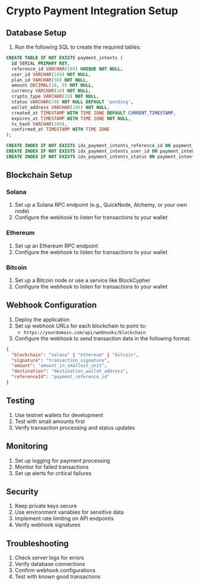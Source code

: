 # Crypto Payment Integration Setup

## Database Setup

1. Run the following SQL to create the required tables:

```sql
CREATE TABLE IF NOT EXISTS payment_intents (
  id SERIAL PRIMARY KEY,
  reference_id VARCHAR(100) UNIQUE NOT NULL,
  user_id VARCHAR(100) NOT NULL,
  plan_id VARCHAR(50) NOT NULL,
  amount DECIMAL(18, 8) NOT NULL,
  currency VARCHAR(10) NOT NULL,
  crypto_type VARCHAR(20) NOT NULL,
  status VARCHAR(20) NOT NULL DEFAULT 'pending',
  wallet_address VARCHAR(100) NOT NULL,
  created_at TIMESTAMP WITH TIME ZONE DEFAULT CURRENT_TIMESTAMP,
  expires_at TIMESTAMP WITH TIME ZONE NOT NULL,
  tx_hash VARCHAR(100),
  confirmed_at TIMESTAMP WITH TIME ZONE
);

CREATE INDEX IF NOT EXISTS idx_payment_intents_reference_id ON payment_intents(reference_id);
CREATE INDEX IF NOT EXISTS idx_payment_intents_user_id ON payment_intents(user_id);
CREATE INDEX IF NOT EXISTS idx_payment_intents_status ON payment_intents(status);
```

## Blockchain Setup

### Solana

1. Set up a Solana RPC endpoint (e.g., QuickNode, Alchemy, or your own node)
2. Configure the webhook to listen for transactions to your wallet

### Ethereum

1. Set up an Ethereum RPC endpoint
2. Configure the webhook to listen for transactions to your wallet

### Bitcoin

1. Set up a Bitcoin node or use a service like BlockCypher
2. Configure the webhook to listen for transactions to your wallet

## Webhook Configuration

1. Deploy the application
2. Set up webhook URLs for each blockchain to point to:
   - `https://yourdomain.com/api/webhooks/blockchain`
3. Configure the webhook to send transaction data in the following format:

```json
{
  "blockchain": "solana" | "ethereum" | "bitcoin",
  "signature": "transaction_signature",
  "amount": "amount_in_smallest_unit",
  "destination": "destination_wallet_address",
  "referenceId": "payment_reference_id"
}
```

## Testing

1. Use testnet wallets for development
2. Test with small amounts first
3. Verify transaction processing and status updates

## Monitoring

1. Set up logging for payment processing
2. Monitor for failed transactions
3. Set up alerts for critical failures

## Security

1. Keep private keys secure
2. Use environment variables for sensitive data
3. Implement rate limiting on API endpoints
4. Verify webhook signatures

## Troubleshooting

1. Check server logs for errors
2. Verify database connections
3. Confirm webhook configurations
4. Test with known good transactions
